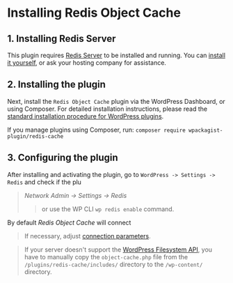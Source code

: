# Installing Redis Object Cache

## 1. Installing Redis Server

This plugin requires [Redis Server](https://redis.io) to be installed and running.
You can [install it yourself](http://redis.io/topics/quickstart), or ask your hosting company for assistance.

## 2. Installing the plugin

Next, install the `Redis Object Cache` plugin via the WordPress Dashboard, or using Composer.
For detailed installation instructions, please read the [standard installation procedure for WordPress plugins]([http://codex.wordpress.org/Managing_Plugins#Installing_Plugins](https://wordpress.org/documentation/article/manage-plugins/#finding-and-installing-plugins-1)).

If you manage plugins using Composer, run: `composer require wpackagist-plugin/redis-cache`

## 3. Configuring the plugin

After installing and activating the plugin, go to `WordPress -> Settings -> Redis` and check if the plu
> _Network Admin -> Settings -> Redis_
> >or use the WP CLI `wp redis enable` command.

By default _Redis Object Cache_ will connect 

>If necessary, adjust [connection parameters](Connection-Parameters).

>If your server doesn't support the [WordPress Filesystem API](https://codex.wordpress.org/Filesystem_API), you have to manually copy the `object-cache.php` file from the `/plugins/redis-cache/includes/` directory to the `/wp-content/` directory.
